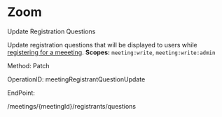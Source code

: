#     Zoom


Update Registration Questions

Update registration questions that will be displayed to users while [registering for a meeeting](https://support.zoom.us/hc/en-us/articles/211579443-Registration-for-Meetings).
**Scopes:** `meeting:write`, `meeting:write:admin`
 



Method: Patch

OperationID: meetingRegistrantQuestionUpdate

EndPoint:

/meetings/{meetingId}/registrants/questions
